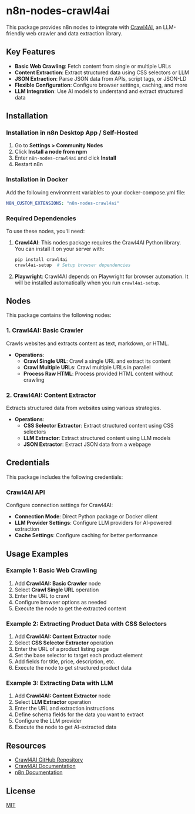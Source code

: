 # n8n-nodes-crawl4ai

This package provides n8n nodes to integrate with [Crawl4AI](https://github.com/unclecode/crawl4ai), an LLM-friendly web crawler and data extraction library.

## Key Features

- **Basic Web Crawling**: Fetch content from single or multiple URLs
- **Content Extraction**: Extract structured data using CSS selectors or LLM
- **JSON Extraction**: Parse JSON data from APIs, script tags, or JSON-LD
- **Flexible Configuration**: Configure browser settings, caching, and more
- **LLM Integration**: Use AI models to understand and extract structured data

## Installation

### Installation in n8n Desktop App / Self-Hosted

1. Go to **Settings > Community Nodes**
2. Click **Install a node from npm**
3. Enter `n8n-nodes-crawl4ai` and click **Install**
4. Restart n8n

### Installation in Docker

Add the following environment variables to your docker-compose.yml file:

```yaml
N8N_CUSTOM_EXTENSIONS: "n8n-nodes-crawl4ai"
```

### Required Dependencies

To use these nodes, you'll need:

1. **Crawl4AI**: This nodes package requires the Crawl4AI Python library. You can install it on your server with:
   ```bash
   pip install crawl4ai
   crawl4ai-setup  # Setup browser dependencies
   ```

2. **Playwright**: Crawl4AI depends on Playwright for browser automation. It will be installed automatically when you run `crawl4ai-setup`.

## Nodes

This package contains the following nodes:

### 1. Crawl4AI: Basic Crawler

Crawls websites and extracts content as text, markdown, or HTML.

- **Operations**:
  - **Crawl Single URL**: Crawl a single URL and extract its content
  - **Crawl Multiple URLs**: Crawl multiple URLs in parallel
  - **Process Raw HTML**: Process provided HTML content without crawling

### 2. Crawl4AI: Content Extractor

Extracts structured data from websites using various strategies.

- **Operations**:
  - **CSS Selector Extractor**: Extract structured content using CSS selectors
  - **LLM Extractor**: Extract structured content using LLM models
  - **JSON Extractor**: Extract JSON data from a webpage

## Credentials

This package includes the following credentials:

### Crawl4AI API

Configure connection settings for Crawl4AI:

- **Connection Mode**: Direct Python package or Docker client
- **LLM Provider Settings**: Configure LLM providers for AI-powered extraction
- **Cache Settings**: Configure caching for better performance

## Usage Examples

### Example 1: Basic Web Crawling

1. Add **Crawl4AI: Basic Crawler** node
2. Select **Crawl Single URL** operation
3. Enter the URL to crawl
4. Configure browser options as needed
5. Execute the node to get the extracted content

### Example 2: Extracting Product Data with CSS Selectors

1. Add **Crawl4AI: Content Extractor** node
2. Select **CSS Selector Extractor** operation
3. Enter the URL of a product listing page
4. Set the base selector to target each product element
5. Add fields for title, price, description, etc.
6. Execute the node to get structured product data

### Example 3: Extracting Data with LLM

1. Add **Crawl4AI: Content Extractor** node
2. Select **LLM Extractor** operation
3. Enter the URL and extraction instructions
4. Define schema fields for the data you want to extract
5. Configure the LLM provider
6. Execute the node to get AI-extracted data

## Resources

- [Crawl4AI GitHub Repository](https://github.com/unclecode/crawl4ai)
- [Crawl4AI Documentation](https://github.com/unclecode/crawl4ai/tree/main/docs)
- [n8n Documentation](https://docs.n8n.io/)

## License

[MIT](LICENSE.md)
